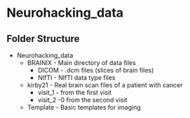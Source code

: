 # Neurohacking_data

## Folder Structure
- Neurohacking_data
  - BRAINIX - Main directory of data files
    - DICOM - .dcm files (slices of brain files)
    - NIfTI - NIfTI data type files
  - kirby21 - Real brain scan files of a patient with cancer
    - visit_1 - from the first visit
    - visit_2 -0 from the second visit
  - Template - Basic templates for imaging
